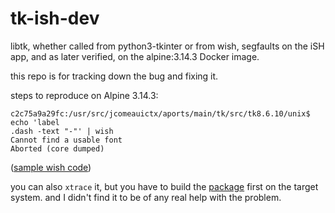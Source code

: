 # tk-ish-dev

libtk, whether called from python3-tkinter or from wish, segfaults on the
iSH app, and as later verified, on the alpine:3.14.3 Docker image.

this repo is for tracking down the bug and fixing it.

steps to reproduce on Alpine 3.14.3:
```
c2c75a9a29fc:/usr/src/jcomeauictx/aports/main/tk/src/tk8.6.10/unix$ echo 'label 
.dash -text "-"' | wish
Cannot find a usable font
Aborted (core dumped)
```
([sample wish code](opensource.com/article/23/4/learn-tcltk-wish-simple-game))

you can also `xtrace` it, but you have to build the
[package](https://github.com/jcomeauictx/xtrace)
first on the target system. and I didn't find it to be of any real help
with the problem.
